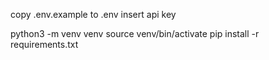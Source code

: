 copy .env.example to .env
insert api key


python3 -m venv venv
source venv/bin/activate
pip install -r requirements.txt
